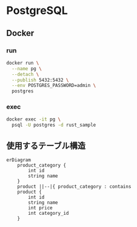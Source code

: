 # PostgreSQL

## Docker
### run
```sh
docker run \
  --name pg \
  --detach \
  --publish 5432:5432 \
  --env POSTGRES_PASSWORD=admin \
  postgres
```

### exec

```sh
docker exec -it pg \
  psql -U postgres -d rust_sample
```

## 使用するテーブル構造

```mermaid
erDiagram
    product_category {
        int id
        string name
    }
    product ||--|{ product_category : contains
    product {
        int id
        string name
        int price
		int category_id
    }
```
